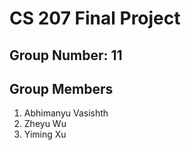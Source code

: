 # CS 207 Final Project

## Group Number: 11

## Group Members

1. Abhimanyu Vasishth
2. Zheyu Wu
3. Yiming Xu

